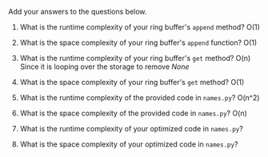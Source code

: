 Add your answers to the questions below.

1. What is the runtime complexity of your ring buffer's `append` method?
  O(1)
2. What is the space complexity of your ring buffer's `append` function?
  O(1)
3. What is the runtime complexity of your ring buffer's `get` method?
  O(n) Since it is looping over the storage to remove *None*
4. What is the space complexity of your ring buffer's `get` method?
  O(1) 
5. What is the runtime complexity of the provided code in `names.py`?
  O(n^2)
6. What is the space complexity of the provided code in `names.py`?
  O(n)
7. What is the runtime complexity of your optimized code in `names.py`?

8. What is the space complexity of your optimized code in `names.py`?
